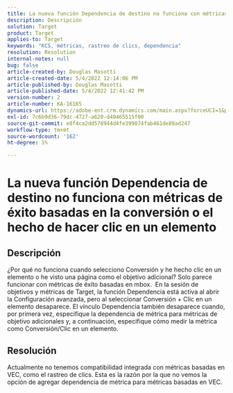 ```yaml
---
title: La nueva función Dependencia de destino no funciona con métricas de éxito basadas en la conversión o el hecho de hacer clic en un elemento
description: Descripción
solution: Target
product: Target
applies-to: Target
keywords: "KCS, métricas, rastreo de clics, dependencia"
resolution: Resolution
internal-notes: null
bug: false
article-created-by: Douglas Masotti
article-created-date: 5/4/2022 12:14:06 PM
article-published-by: Douglas Masotti
article-published-date: 5/4/2022 12:41:42 PM
version-number: 2
article-number: KA-16165
dynamics-url: https://adobe-ent.crm.dynamics.com/main.aspx?forceUCI=1&pagetype=entityrecord&etn=knowledgearticle&id=3d4781ad-a3cb-ec11-a7b6-6045bd00d7cd
exl-id: 7c6b9d36-79dc-4727-a620-d40465515f00
source-git-commit: e8f4ca2dd578944d4fe399074fab461de88ad247
workflow-type: tm+mt
source-wordcount: '162'
ht-degree: 1%

---
```


# La nueva función Dependencia de destino no funciona con métricas de éxito basadas en la conversión o el hecho de hacer clic en un elemento

## Descripción


¿Por qué no funciona cuando selecciono Conversión y he hecho clic en un elemento o he visto una página como el objetivo adicional? Solo parece funcionar con métricas de éxito basadas en mbox. 
En la sesión de objetivos y métricas de Target, la función Dependencia está activa al abrir la Configuración avanzada, pero al seleccionar Conversión + Clic en un elemento desaparece. El vínculo Dependencia también desaparece cuando, por primera vez, especifique la dependencia de métrica para métricas de objetivo adicionales y, a continuación, especifique cómo medir la métrica como Conversión/Clic en un elemento.


## Resolución


Actualmente no tenemos compatibilidad integrada con métricas basadas en VEC, como el rastreo de clics. Esta es la razón por la que no vemos la opción de agregar dependencia de métrica para métricas basadas en VEC.
